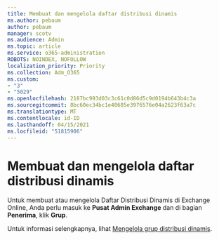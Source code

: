 ```yaml
---
title: Membuat dan mengelola daftar distribusi dinamis
ms.author: pebaum
author: pebaum
manager: scotv
ms.audience: Admin
ms.topic: article
ms.service: o365-administration
ROBOTS: NOINDEX, NOFOLLOW
localization_priority: Priority
ms.collection: Adm_O365
ms.custom:
- "3"
- "5029"
ms.openlocfilehash: 2187bc993d03c3c61c0d86d5c9d0194b643b4c3a
ms.sourcegitcommit: 8bc60ec34bc1e40685e3976576e04a2623f63a7c
ms.translationtype: MT
ms.contentlocale: id-ID
ms.lasthandoff: 04/15/2021
ms.locfileid: "51815906"
---
```

# <a name="creating-and-managing-dynamic-distribution-lists"></a>Membuat dan mengelola daftar distribusi dinamis

Untuk membuat atau mengelola Daftar Distribusi Dinamis di Exchange Online, Anda perlu masuk ke **Pusat Admin Exchange** dan di bagian **Penerima**, klik **Grup**.

Untuk informasi selengkapnya, lihat [Mengelola grup distribusi dinamis](https://docs.microsoft.com/exchange/recipients-in-exchange-online/manage-dynamic-distribution-groups/manage-dynamic-distribution-groups).
